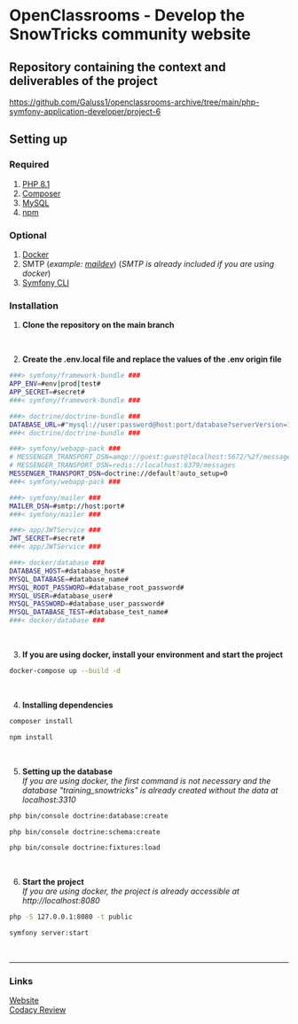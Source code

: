 # OpenClassrooms - Develop the SnowTricks community website

## Repository containing the context and deliverables of the project
https://github.com/Galuss1/openclassrooms-archive/tree/main/php-symfony-application-developer/project-6

## Setting up

### Required
1. [PHP 8.1](https://www.php.net/downloads.php)
2. [Composer](https://getcomposer.org/download/)
3. [MySQL](https://www.mysql.com/fr/downloads/)
4. [npm](https://docs.npmjs.com/downloading-and-installing-node-js-and-npm)

### Optional
1. [Docker](https://www.docker.com/)
2. SMTP (*example: [maildev](https://github.com/maildev/maildev)*) (*SMTP is already included if you are using docker*)
3. [Symfony CLI](https://symfony.com/download)

### Installation
1. **Clone the repository on the main branch**
<br>

2. **Create the .env.local file and replace the values of the .env origin file**
```bash
###> symfony/framework-bundle ###
APP_ENV=#env|prod|test#
APP_SECRET=#secret#
###< symfony/framework-bundle ###

###> doctrine/doctrine-bundle ###
DATABASE_URL=#"mysql://user:password@host:port/database?serverVersion=15&charset=utf8"#
###< doctrine/doctrine-bundle ###

###> symfony/webapp-pack ###
# MESSENGER_TRANSPORT_DSN=amqp://guest:guest@localhost:5672/%2f/messages
# MESSENGER_TRANSPORT_DSN=redis://localhost:6379/messages
MESSENGER_TRANSPORT_DSN=doctrine://default?auto_setup=0
###< symfony/webapp-pack ###

###> symfony/mailer ###
MAILER_DSN=#smtp://host:port#
###< symfony/mailer ###

###> app/JWTService ###
JWT_SECRET=#secret#
###< app/JWTService ###

###> docker/database ###
DATABASE_HOST=#database_host#
MYSQL_DATABASE=#database_name#
MYSQL_ROOT_PASSWORD=#database_root_password#
MYSQL_USER=#database_user#
MYSQL_PASSWORD=#database_user_password#
MYSQL_DATABASE_TEST=#database_test_name#
###< docker/database ###
```
<br>

3. **If you are using docker, install your environment and start the project**
```bash
docker-compose up --build -d
```
<br>

4. **Installing dependencies**
```bash
composer install
```
```bash
npm install
```
<br>

5. **Setting up the database**<br />
*If you are using docker, the first command is not necessary and the database "training_snowtricks" is already created without the data at localhost:3310*
```bash
php bin/console doctrine:database:create
```
```bash
php bin/console doctrine:schema:create
```
```bash
php bin/console doctrine:fixtures:load
```
<br>

6. **Start the project**<br>
*If you are using docker, the project is already accessible at http://localhost:8080*
```bash
php -S 127.0.0.1:8080 -t public
```
```bash
symfony server:start
```
<br>

--- --- ---

### Links
[Website](https://formation.snowtricks.gaelpaquien.com/)\
[Codacy Review](https://app.codacy.com/gh/Galuss1/openclassrooms-snowtricks/dashboard)
